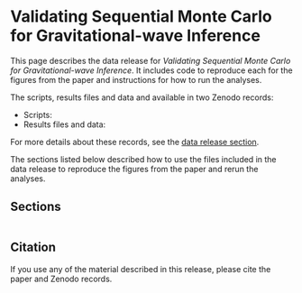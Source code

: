 # Validating Sequential Monte Carlo for Gravitational-wave Inference

This page describes the data release for *Validating Sequential Monte Carlo for Gravitational-wave Inference*.
It includes code to reproduce each for the figures from the paper and instructions for how to run the analyses.

The scripts, results files and data and available in two Zenodo records:

- Scripts:
- Results files and data:

For more details about these records, see the [data release section](./data_release).

The sections listed below described how to use the files included in the data
release to reproduce the figures from the paper and rerun the analyses.

## Sections

```{tableofcontents}
```

## Citation

If you use any of the material described in this release, please cite the paper and
Zenodo records.
